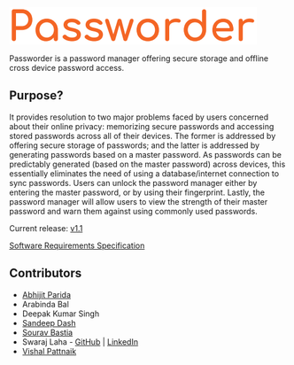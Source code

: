 ![Passworder](doc/logo.png)

Passworder is a password manager offering secure storage and offline cross device password access.

## Purpose?

It provides resolution to two major problems faced by users concerned
about their online privacy: memorizing secure passwords and accessing stored passwords across
all of their devices. The former is addressed by offering secure storage of passwords; and the
latter is addressed by generating passwords based on a master password. 
As passwords can be predictably generated (based on the master password) across devices, this essentially eliminates
the need of using a database/internet connection to sync passwords. Users can unlock the
password manager either by entering the master password, or by using their fingerprint. Lastly,
the password manager will allow users to view the strength of their master password and warn
them against using commonly used passwords.

Current release: [v1.1](https://github.com/abhijitparida/passworder/releases)

[Software Requirements Specification](doc/SRS%20Document.pdf)

## Contributors

* [Abhijit Parida](https://github.com/abhijitparida)
* Arabinda Bal
* Deepak Kumar Singh
* [Sandeep Dash](https://github.com/sandeep007dash)
* [Sourav Bastia](https://github.com/souravbastia)
* Swaraj Laha - [GitHub](https://github.com/swarajlaha) | [LinkedIn](https://www.linkedin.com/in/swarajlaha/)
* [Vishal Pattnaik](https://github.com/vishalpattnaik)
